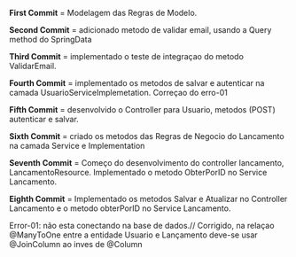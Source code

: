 **First Commit** = Modelagem das Regras de Modelo.

**Second Commit** = adicionado metodo de validar email, usando a Query method
do SpringData

**Third Commit** = implementado o teste de integraçao do metodo ValidarEmail.

**Fourth Commit** = implementado os metodos de salvar e autenticar na camada
UsuarioServiceImplemetation. Correçao do erro-01

**Fifth Commit** = desenvolvido o Controller para Usuario, metodos (POST) autenticar e salvar.

**Sixth Commit** = criado os metodos das Regras de Negocio do Lancamento na camada Service e Implementation

**Seventh Commit** = Começo do desenvolvimento do controller lancamento, LancamentoResource. Implementado o metodo ObterPorID no Service Lancamento.

**Eighth Commit** = Implementado os metodos Salvar e Atualizar no Controller Lancamento e o metodo obterPorID no Service Lancamento.

Error-01: não esta conectando na base de dados.// Corrigido, na relaçao @ManyToOne
entre a entidade Usuario e Lançamento deve-se usar @JoinColumn ao inves de
@Column

